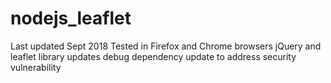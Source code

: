 # nodejs_leaflet
Last updated Sept 2018
Tested in Firefox and Chrome browsers
jQuery and leaflet library updates
debug dependency update to address security vulnerability
